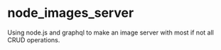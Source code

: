 # node_images_server
Using node.js and graphql to make an image server with most if not all CRUD operations.

